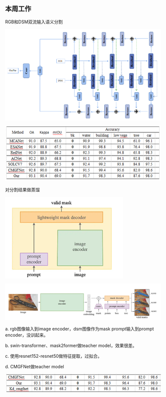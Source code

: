 ## 本周工作

RGB和DSM双流输入语义分割

<img src="../images/10_16_1.png" alt="image-20231016094137200" style="zoom: 80%;" />

![image-20231008132825006](../images/10_9_5.png)

对分割结果做蒸馏

<img src="../images/10_16_2.png" alt="image-20231015201450351" style="zoom:50%;" />

![image-20231015201515619](../images/10_16_3.png)

a. rgb图像输入到image encoder，dsm图像作为mask prompt输入到prompt encoder，没训起来。

b. swin-transformer、mask2former做teacher model，效果很差。

c. 使用resnet152-resnet50做特征提取，过拟合。

d. CMGFNet做teacher model

![image-20231015203109353](../images/10_16_4.png)

